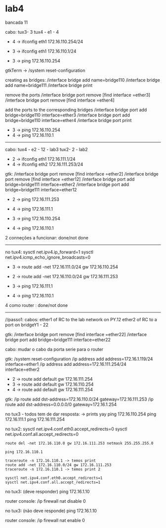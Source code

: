 # lab4
bancada 11

cabo:
    tux3- 3
    tux4 - e1 - 4


- 4 -> ifconfig eth1 172.16.110.254/24
- 3 -> ifconfig eth1 172.16.110.1/24

- 3 -> ping 172.16.110.254


gtkTerm -> /system reset-configuration

creating as bridges:
    /interface bridge add name=bridge110
    /interface bridge add name=bridge111
    /interface bridge print

remove the ports
    /interface bridge port remove [find interface =ether3]
    /interface bridge port remove [find interface =ether4]

add the ports to the corresponding bridges
    /interface bridge port add bridge=bridge110 interface=ether3
    /interface bridge port add bridge=bridge110 interface=ether4
    /interface bridge port print

- 3 -> ping 172.16.110.254
- 4 -> ping 172.16.110.1

-----
cabo:
    tux4 - e2 - 12 - lab3
    tux2- 2 - lab2

- 2 -> ifconfig eth1 172.16.111.1/24
- 4 -> ifconfig eth2 172.16.111.253/24

gtk:
    /interface bridge port remove [find interface =ether2]
    /interface bridge port remove [find interface =ether12]
    /interface bridge port add bridge=bridge111 interface=ether2
    /interface bridge port add bridge=bridge111 interface=ether12

- 2 -> ping 172.16.111.253
- 4 -> ping 172.16.111.1

- 3 -> ping 172.16.110.254
- 4 -> ping 172.16.110.1

2 conneções a funcionar: done/not done

--------------------------------------------------------------------------

no tux4:
    sysctl net.ipv4.ip_forward=1
    sysctl net.ipv4.icmp_echo_ignore_broadcasts=0

- 3 -> route add -net 172.16.111.0/24 gw 172.16.110.254
- 2 -> route add -net 172.16.110.0/24 gw 172.16.111.253

- 3 -> ping 172.16.111.1
- 4 -> ping 172.16.110.1

4 como router : done/not done

--------------------------------------------------------------------------

//passo1:
cabos:
    ether1 of RC to the lab network on PY.12
    ether2 of RC to a port on bridgeY1 - 22

gtk:
    /interface bridge port remove [find interface =ether22]
    /interface bridge port add bridge=bridge111 interface=ether22

cabo:
    mudar o cabo da porta serie para o router

gtk: /system reset-configuration
    /ip address add address=172.16.1.119/24 interface=ether1
    /ip address add address=172.16.111.254/24 interface=ether2

- 2 -> route add default gw 172.16.111.254
- 3 -> route add default gw 172.16.110.254
- 4 -> route add default gw 172.16.111.254

gtk:
    /ip route add dst-address=172.16.110.0/24 gateway=172.16.111.253
    /ip route add dst-address=0.0.0.0/0 gateway=172.16.1.254


no tux3 - todos tem de dar resposta: -> prints yay
    ping 172.16.110.254
    ping 172.16.111.1
    ping 172.16.111.254

no tux2:
    sysctl net.ipv4.conf.eth0.accept_redirects=0
    sysctl net.ipv4.conf.all.accept_redirects=0

    route del -net 172.16.110.0 gw 172.16.111.253 netmask 255.255.255.0

    ping 172.16.110.1

    traceroute -n 172.16.110.1 -> temos print
    route add -net 172.16.110.0/24 gw 172.16.111.253
    traceroute -n 172.16.110.1 -> temos print 2

    sysctl net.ipv4.conf.eth0.accept_redirects=1
    sysctl net.ipv4.conf.all.accept_redirects=1

no tux3: (deve responder)
    ping 172.16.1.10

router console: 
    /ip firewall nat disable 0

no tux3: (não deve responde)
    ping 172.16.1.10

router console: 
    /ip firewall nat enable 0

